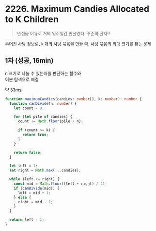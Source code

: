# 2226. Maximum Candies Allocated to K Children

> 면접을 이유로 거의 일주일간 안풀었다.
> 꾸준히 풀자!!

주어진 사탕 정보로, `k` 개의 사탕 묶음을 만들 때, 사탕 묶음의 최대 크기를 찾는 문제

## 1차 (성공, 16min)

n 크기로 나눌 수 있는지를 판단하는 함수와  
이분 탐색으로 해결

약 33ms

```ts
function maximumCandies(candies: number[], k: number): number {
  function canDivide(n: number) {
    let count = 0;

    for (let pile of candies) {
      count += Math.floor(pile / n);

      if (count >= k) {
        return true;
      }
    }

    return false;
  }

  let left = 1;
  let right = Math.max(...candies);

  while (left <= right) {
    const mid = Math.floor((left + right) / 2);
    if (canDivide(mid)) {
      left = mid + 1;
    } else {
      right = mid - 1;
    }
  }

  return left - 1;
}
```
